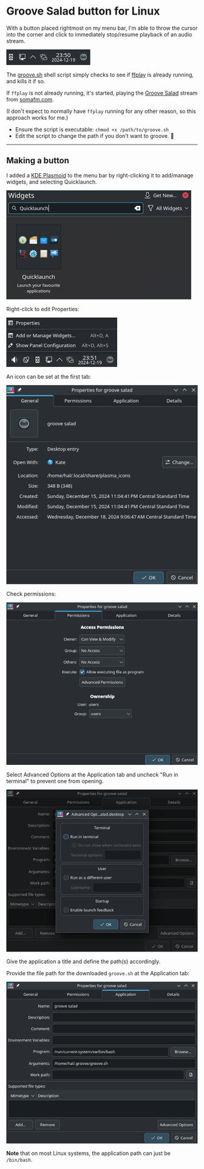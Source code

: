 # Groove Salad button for Linux

With a button placed rightmost on my menu bar, I'm able to throw the cursor into the corner and click to immediately stop/resume playback of an audio stream.

![menu_button](/Linux/images/menu_button.png)

The [groove.sh](groove.sh) shell script simply checks to see if [ffplay](https://ffmpeg.org/download.html) is already running, and kills it if so. 

If `ffplay` is not already running, it's started, playing the [Groove Salad](https://somafm.com/groovesalad/) stream from [somafm.com](https://somafm.com/).

(I don't expect to normally have `ffplay` running for any other reason, so this approach works for me.)

* Ensure the script is executable: `chmod +x /path/to/groove.sh`
* Edit the script to change the path if you don't want to groove. 🤷
  
____ 

## Making a button

I added a [KDE Plasmoid](https://userbase.kde.org/Plasma) to the menu bar by right-clicking it to add/manage widgets, and selecting Quicklaunch.

![launcher](/Linux/images/launch_button.png)

Right-click to edit Properties:

![button_context](/Linux/images/button_context.png)

An icon can be set at the first tab:

![general](/Linux/images/general.png)

Check permissions:

![button_permissions](/Linux/images/button_permissions.png)

Select Advanced Options at the Application tab and uncheck "Run in terminal" to prevent one from opening.

![advanced_permissions](/Linux/images/advanced_permissions.png)

Give the application a title and define the path(s) accordingly.

Provide the file path for the downloaded `groove.sh` at the Application tab:

![application_details](/Linux/images/application_details.png)

**Note** that on most Linux systems, the application path can just be `/bin/bash`.